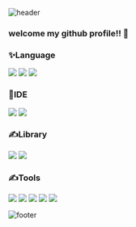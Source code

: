 
<div>

  ![header](https://capsule-render.vercel.app/api?&text=My%profile&&fontColor=ffffff&type=waving)

  <!--
  <div align="center"> </div>
  -->
 ### welcome my github profile!! 👋
 
<!--
<img src="https://img.shields.io/badge/표시할이름-색상?style=for-the-badge&logo=기술스택아이콘&logoColor=white">
-->
### ✨Language
  <img src="https://img.shields.io/badge/HTML5-E34F26?style=flat-square&logo=HTML5&logoColor=000"/>
  <img src="https://img.shields.io/badge/CSS3-1572B6?style=flat-square&logo=CSS3&logoColor=000"/>
  <img src="https://img.shields.io/badge/JavaScript-F7DF1E?style=flat-square&logo=JavaScript&logoColor=000"/>
<br/>

### 🐬IDE
  <img src="https://img.shields.io/badge/visualstudiocode-007ACC?style=flat-square&logo=visualstudiocode&logoColor=000"/>
  <img src="https://img.shields.io/badge/phpstorm-000?style=flat-square&logo=phpstorm&logoColor=fff"/>

<br/>

### ✍Library
  <img src="https://img.shields.io/badge/React-61DAFB?style=flat-square&logo=React&logoColor=000"/>
  <img src="https://img.shields.io/badge/bootstrap-7952B3?style=flat-square&logo=bootstrap&logoColor=fff"/>

<br/>

### ✍Tools
<img src="https://img.shields.io/badge/git-F05032?style=flat-square&logo=git&logoColor=000"/>
<img src="https://img.shields.io/badge/figma-F24E1E?style=flat-square&logo=figma&logoColor=000"/>
<img src="https://img.shields.io/badge/sourcetree-0052CC?style=flat-square&logo=sourcetree&logoColor=000"/>
<img src="https://img.shields.io/badge/notion-000?style=flat-square&logo=notion&logoColor=fff"/>
<img src="https://img.shields.io/badge/slack-4A154B?style=flat-square&logo=slack&logoColor=fff"/>
<br/>


  
  ![footer](https://capsule-render.vercel.app/api?section=footer)
</div>

<!--
**limhaneul2244/limhaneul2244** is a ✨ _special_ ✨ repository because its `README.md` (this file) appears on your GitHub profile.

Here are some ideas to get you started:

- 🔭 I’m currently working on ...
- 🌱 I’m currently learning ...
- 👯 I’m looking to collaborate on ...
- 🤔 I’m looking for help with ...
- 💬 Ask me about ...
- 📫 How to reach me: ...
- 😄 Pronouns: ...
- ⚡ Fun fact: ...
-->
